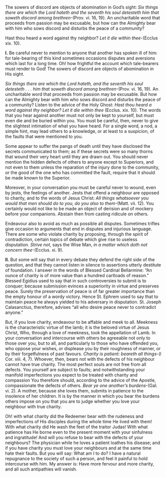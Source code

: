 
The sowers of discord are objects of abomination in God’s sight: _Six things there are which the Lord hateth and the seventh his soul detesteth him that soweth discord among brethren_-(Prov. vi. 16, 19}. An uncharitable word that proceeds from passion may be excusable, but how can the Almighty bear with him who sows discord and disturbs the peace of a community?

Hast thou heard a word against thy neighbor? _Let it die within thee-_(Ecclus xix. 10).

**I\.** Be careful never to mention to anyone that another has spoken ill of him: for tale-bearing of this kind sometimes occasions disputes and aversions which last for a long time. Oh! how frightful the account which tale-bearers must render to God! The sowers of discord are objects of abomination in His sight.

_Six things there are which the Lord hateth, and the seventh his soul detesteth . . . him that soweth discord among brethren_-(Prov. vi. 16, 19). An uncharitable word that proceeds from passion may be excusable. But how can the Almighty bear with him who sows discord and disturbs the peace of a community? Listen to the advice of the Holy Ghost: _Hast thou heard a word against thy neighbor? Let it die within thee_ (Ecclus. xix. 10). The words that you hear against another must not only be kept to yourself, but must even die and be buried within you. You must be careful, then, never to give the slightest intimation of what you have heard. For a single word, a nod, a simple hint, may lead others to a knowledge, or at least to a suspicion, of the faults that were mentioned to you.

Some appear to suffer the pangs of death until they have disclosed the secrets communicated to them; as if these secrets were so many thorns that wound their very heart until they are drawn out. You should never mention the hidden defects of others to anyone except to Superiors, and not even to them unless the reparation of the injury done to the community, or the good of the one who has committed the fault, require that it should be made known to the Superior.

Moreover, in your conversation you must be careful never to wound, even by jests, the feelings of another. Jests that offend a neighbour are opposed to charity, and to the words of Jesus Christ: _All things whatsoever you would that men should do to you, do you also to them_-(Matt. vii. 12). You certainly would not like to be made an object of derision and of mockery before your companions. Abstain then from casting ridicule on others.

Endeavour also to avoid as much as possible all disputes. Sometimes trifles give occasion to arguments that end in disputes and injurious language. There are some who violate charity by proposing, through the spirit of contradiction, certain topics of debate which give rise to useless disputation. _Strive not_, says the Wise Man, _in a matter which doth not concern thee_-(Ecclus. xi. 9).

**II\.** But some will say that in every debate they defend the right side of the question, and that they cannot listen in silence to assertions utterly destitute of foundation. I answer in the words of Blessed Cardinal Bellarmine: “An ounce of charity is of more value than a hundred cartloads of reason.” Blessed Egidius used to say that in such controversies to submit is to conquer; because submission evinces a superiority in virtue and preserves peace. Surely the preservation of peace is of far greater importance than the empty honour of a wordy victory. Hence St. Ephrem used to say that to maintain peace he always yielded to his adversary in disputation. St. Joseph Calasanctius, therefore, advises “all who desire peace never to contradict anyone.”

But, if you love charity, endeavour to be affable and meek to all. Meekness is the characteristic virtue of the lamb; it is the beloved virtue of Jesus Christ, Who, through a love of meekness, took the appellation of Lamb. In your conversation and intercourse with others be agreeable not only to those over you, but to all, and particularly to those who have offended you, who oppose your wishes, or displease you by their roughness of manner, or by their forgetfulness of past favours. _Charity is patient: beareth all things_-(l Cor. xiii. 4, 7). Whoever, then, bears not with the defects of his neighbour cannot have true charity. The most perfect souls are not free from all defects. You yourself are subject to faults; and notwithstanding your manifold imperfections you expect to be treated with charity and compassion You therefore should, according to the advice of the Apostle, compassionate the defects of others. _Bear ye one another’s burdens_-(Gal. vi. 2). A mother, because she loves them, submits in patience to the insolence of her children. It is by the manner in which you bear the burdens others impose on you that you are to judge whether you love your neighbour with true charity.

Oh! with what charity did the Redeemer bear with the rudeness and imperfections of His disciples during the whole time He lived with them! With what charity did He wash the feet of the traitor Judas! With what patience has He borne even to the present moment with your sinfulness and ingratitude! And will you refuse to bear with the defects of your neighbours? The physician while he loves a patient loathes his disease; and if you have charity you must love your neighbours and at the same time hate their faults. But you will say: What am I to do? I have a natural repugnance to the society of such a person, and feel it painful to hold intercourse with him. My answer is: Have more fervour and more charity, and all such antipathies will vanish.

